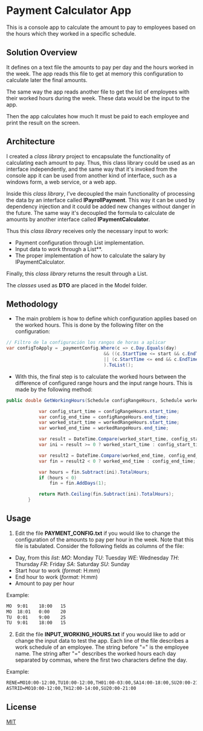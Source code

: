 # Payment Calculator App
This is a console app to calculate the amount to pay to employees based on the hours which they worked in a specific schedule.

## Solution Overview 
It defines on a text file the amounts to pay per day and the hours worked in the week. The app reads this file to get at memory this configuration to calculate later the final amounts.

The same way the app reads another file to get the list of employees with their worked hours during the week. These data would be the input to the app.

Then the app calculates how much It must be paid to each employee and print the result on the screen.

## Architecture
I created a _class library_ project to encapsulate the functionality of calculating each amount to pay. Thus, this class library could be used as an interface independently, and the same way that it's invoked from the console app it can be used from another kind of interface, such as a windows form, a web service, or a web app.

Inside this _class library_, I've decoupled the main functionality of processing the data by an interface called **IPayrollPayment**. This way it can be used by dependency injection and it could be added new changes without danger in the future.
The same way it's decoupled the formula to calculate de amounts by another interface called **IPaymentCalculator**.

Thus this _class library_ receives only the necessary input to work:
- Payment configuration through List<PaymentConfiguration> implementation.
- Input data to work through a List<ScheduleWorked>**.
- The proper implementation of how to calculate the salary by IPaymentCalculator.

Finally, this _class library_ returns the result through a List<SchedulePaid>.

The _classes_ used as **DTO** are placed in the Model folder.
 
 ## Methodology 
- The main problem is how to define which configuration applies based on the worked hours. This is done by the following filter on the configuration:

```csharp
// Filtro de la configuración los rangos de horas a aplicar
var configToApply = _paymentConfig.Where(c => c.Day.Equals(day)
                                    && ((c.StartTime <= start && c.EndTime >= start)
                                    || (c.StartTime <= end && c.EndTime >= end))
                                    ).ToList();
```

- With this, the final step is to calculate the worked hours between the difference of configured range hours and the input range hours. This is made by the following method: 

```csharp
public double GetWorkingHours(Schedule configRangeHours, Schedule workedRangeHours) {

            var config_start_time = configRangeHours.start_time;
            var config_end_time = configRangeHours.end_time;
            var worked_start_time = workedRangeHours.start_time;
            var worked_end_time = workedRangeHours.end_time;

            var result = DateTime.Compare(worked_start_time, config_start_time);
            var ini = result >= 0 ? worked_start_time : config_start_time;

            var result2 = DateTime.Compare(worked_end_time, config_end_time);
            var fin = result2 < 0 ? worked_end_time : config_end_time;

            var hours = fin.Subtract(ini).TotalHours;
            if (hours < 0)
                fin = fin.AddDays(1);

            return Math.Ceiling(fin.Subtract(ini).TotalHours);
        }
```

## Usage
1. Edit the file **PAYMENT_CONFIG.txt** if you would like to change the configuration of the amounts to pay per hour in the week. Note that this file is tabulated. Consider the following fields as columns of the file:
 - Day, from this _list_:  _MO_: Monday
_TU_: Tuesday
_WE_: Wednesday
_TH_: Thursday
_FR_: Friday
_SA_: Saturday
_SU_: Sunday
 - Start hour to work (_format:_ H:mm)
 - End hour to work   (_format:_ H:mm)
 - Amount to pay per hour

  Example:
```txt
MO	9:01	18:00	15
MO	18:01	0:00	20
TU	0:01	9:00	25
TU	9:01	18:00	15
```
2. Edit the file **INPUT_WORKING_HOURS.txt** if you would like to add or change the input data to test the app. Each line of the file describes a work schedule of an employee.
The string before "=" is the employee name. The string after "=" describes the worked hours each day separated by commas, where the first two characters define the day.

  Example:
```txt
RENE=MO10:00-12:00,TU10:00-12:00,TH01:00-03:00,SA14:00-18:00,SU20:00-21:00
ASTRID=MO10:00-12:00,TH12:00-14:00,SU20:00-21:00
```

## License
[MIT](https://choosealicense.com/licenses/mit/)
